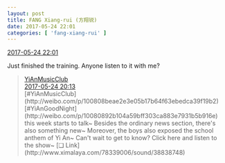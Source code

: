 ```yaml
---
layout: post
title: FANG Xiang-rui (方翔锐)
date: 2017-05-24 22:01
categories: [ 'fang-xiang-rui' ]
---
```


<div class="weibo-info">
  <a href="http://weibo.com/6117583008/F4DuNmC7s">2017-05-24 22:01</a>
</div>

Just finished the training. Anyone listen to it with me?

<!-- more -->

> <div class="weibo-post-name">
>   <a href="http://weibo.com/u/6094546964">YiAnMusicClub</a>
> </div>
> <div class="weibo-info">
>   <a href="http://weibo.com/6094546964/F4CMMbLAa">2017-05-24 20:13</a>
> </div>
> [#YiAnMusicClub](http://weibo.com/p/100808beae2e3e05b17b64f63ebedca39f19b2) [#YiAnGoodNight](http://weibo.com/p/10080892b104a59bff303ca883e7931b5b916e) this week starts to talk~ Besides the ordinary news section, there's also something new~ Moreover, the boys also exposed the school anthem of Yi An~ Can't wait to get to know? Click here and listen to the show~ [❏ Link](http://www.ximalaya.com/78339006/sound/38838748)
